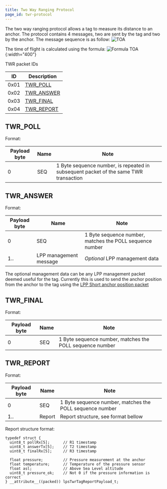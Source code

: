 ```yaml
---
title: Two Way Ranging Protocol
page_id: twr-protocol
---
```


The two way ranging protocol allows a tag to measure its distance to an
anchor. The protocol contains 4 messages, two are sent by the tag and two by
the anchor. The message sequence is as follow: ![TOA](/docs/images/toa.png)

The time of flight is calculated using the formula:
![Formula TOA](/docs/images/formula_toa2.png){:width="400"}

TWR packet IDs

 |  ID    |  Description|
 |  ------|  ----------------------------------------|
|   0x01  |  [TWR\_POLL](#twr_poll)|
|   0x02  |  [TWR\_ANSWER](#twr_answer)|
|   0x03  |  [TWR\_FINAL](#twr_final)|
|   0x04   | [TWR\_REPORT](#twr_report)|

## TWR\_POLL

Format:

| Payload byte | Name | Note                                                                                 |
| ------------ | ---- | ------------------------------------------------------------------------------------ |
| 0            | SEQ  | 1 Byte sequence number, is repeated in subsequent packet of the same TWR transaction |

## TWR\_ANSWER

Format:

| Payload byte | Name                   | Note                                                     |
| ------------ | ---------------------- | -------------------------------------------------------- |
| 0            | SEQ                    | 1 Byte sequence number, matches the POLL sequence number |
| 1..          | LPP management message | *Optional* LPP management data                           |

The optional management data can be any LPP management packet deemed
useful for the tag. Currently this is used to send the anchor position
from the anchor to the tag using the [LPP Short anchor position packet](/docs/protocols/lpp-short-packets-protocol.md)

## TWR\_FINAL

Format:

| Payload byte | Name | Note                                                     |
| ------------ | ---- | -------------------------------------------------------- |
| 0            | SEQ  | 1 Byte sequence number, matches the POLL sequence number |

## TWR\_REPORT

Format:

| Payload byte | Name    | Note                                                     |
| ------------ | ------- | -------------------------------------------------------- |
| 0            |  SEQ    | 1 Byte sequence number, matches the POLL sequence number |
| 1..          |  Report | Report structure, see format bellow                      |

Report structure format:

``` {.c}
typedef struct {
  uint8_t pollRx[5];      // R1 timestamp
  uint8_t answerTx[5];    // T2 timestamp
  uint8_t finalRx[5];     // R3 timestamp

  float pressure;         // Pressure measurement at the anchor
  float temperature;      // Temperature of the pressure sensor
  float asl;              // Above Sea Level altitude
  uint8_t pressure_ok;    // Not 0 if the pressure information is correct
} __attribute__((packed)) lpsTwrTagReportPayload_t;
```
